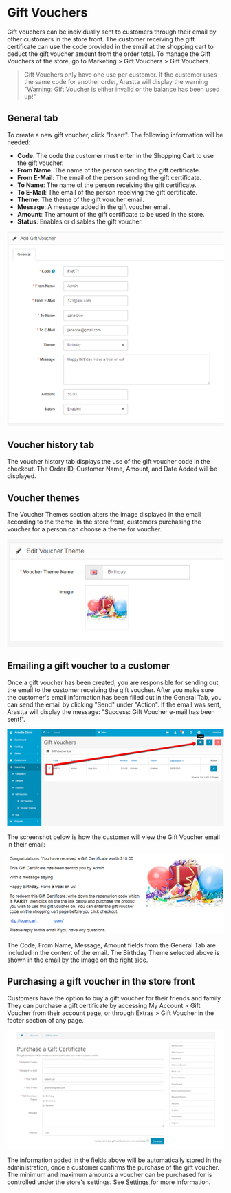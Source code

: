 Gift Vouchers
=============

Gift vouchers can be individually sent to customers through their email by other customers in the store front. The customer receiving the gift certificate can use the code provided in the email at the shopping cart to deduct the gift voucher amount from the order total. To manage the Gift Vouchers of the store, go to Marketing > Gift Vouchers > Gift Vouchers.

> Gift Vouchers only have one use per customer. If the customer uses the same code for another order, Arastta will display the warning "Warning: Gift Voucher is either invalid or the balance has been used up!"

General tab
-----------

To create a new gift voucher, click "Insert". The following information will be needed:

- **Code**: The code the customer must enter in the Shopping Cart to use the gift voucher.
- **From Name**: The name of the person sending the gift certificate.
- **From E-Mail**: The email of the person sending the gift certificate.
- **To Name**: The name of the person receiving the gift certificate.
- **To E-Mail**: The email of the person receiving the gift certificate.
- **Theme**: The theme of the gift voucher email.
- **Message**: A message added in the gift voucher email.
- **Amount**: The amount of the gift certificate to be used in the store.
- **Status**: Enables or disables the gift voucher.

![gift voucher general](_images/gift-vouchers.png)

Voucher history tab
-------------------

The voucher history tab displays the use of the gift voucher code in the checkout. The Order ID, Customer Name, Amount, and Date Added will be displayed.

Voucher themes
--------------

The Voucher Themes section alters the image displayed in the email according to the theme. In the store front, customers purchasing the voucher for a person can choose a theme for voucher.

![gift voucher theme](_images/gift-vouchers-theme.png)

Emailing a gift voucher to a customer
-------------------------------------

Once a gift voucher has been created, you are responsible for sending out the email to the customer receiving the gift voucher. After you make sure the customer's email information has been filled out in the General Tab, you can send the email by clicking "Send" under "Action". If the email was sent, Arastta will display the message: "Success: Gift Voucher e-mail has been sent!".

![gift voucher send](_images/gift-vouchers-email-1.png)

The screenshot below is how the customer will view the Gift Voucher email in their email:

![gift voucher email](_images/gift-vouchers-email-2.png)

The Code, From Name, Message, Amount fields from the General Tab are included in the content of the email. The Birthday Theme selected above is shown in the email by the image on the right side.

Purchasing a gift voucher in the store front
--------------------------------------------

Customers have the option to buy a gift voucher for their friends and family. They can purchase a gift certificate by accessing My Account > Gift Voucher from their account page, or through Extras > Gift Voucher in the footer section of any page.

![purchase gift certificate](_images/gift-vouchers-purchase.png)

The information added in the fields above will be automatically stored in the administration, once a customer confirms the purchase of the gift voucher. The minimum and maximum amounts a voucher can be purchased for is controlled under the store's settings. See [Settings ](docs/user-manual/system/settings/option)for more information.
